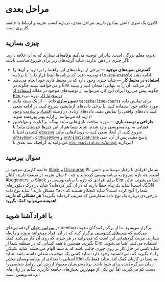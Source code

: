 # مراحل بعدی

اکنون یک سری دانش بنیادین داریم. مراحل بعدی، درباره کسب تجربه و ارتباط با جامعه کاربری است.

## چیزی بسازید

تجربه معلم بزرگی است، بنابراین توصیه می‌کنم **برنامه‌ای** بسازید که به آن علاقه دارید. اگر چیزی در ذهن ندارید، شاید گزینه‌های زیر برای شروع مناسب باشند:

- **گسترش نمونه‌های موجود** &mdash; برخی از برنامه‌های این راهنما را بردارید و آن‌ها را توسعه دهید. کد برنامه‌ها [اینجا](https://github.com/evancz/elm-architecture-tutorial/) قرار دارد! با برنامه [`elm-spa-example`](https://github.com/rtfeldman/elm-spa-example) ادامه دهید.
- **استفاده در محیط کار** &mdash; شاید چیزی وجود دارد که در محیط کاری خود انجام می‌دهید و می‌خواهید ببینید چگونه در Elm کار می‌کند. آن را به تنهایی امتحان کنید و ببینید چگونه پیش می‌رود! برای این کار، می‌توانید از توصیه‌های موجود در مقاله [استفاده از Elm در محیط کار](https://elm-lang.org/blog/how-to-use-elm-at-work) بهره ببرید.
- **تصویرسازی داده** &mdash; از یک بسته مانند [`terezka/line-charts`](https://terezka.github.io/line-charts/) برای نمایش داده مورد علاقه خود استفاده کنید. با برخی داده‌های آزمایشی شروع کنید، در ادامه سعی کنید داده‌های واقعی را نمایش دهید. داده‌های زیادی در زمینه [اقتصاد](https://data.bls.gov/timeseries/LNS11300000) و [سلامت](https://wonder.cdc.gov/) وجود دارند که می‌توانند از ارایه بهتر بهره‌مند شوند!
- **طراحی و توسعه بازی** &mdash; من با ساخت بازی‌هایی مانند پونگ، برک‌اوت و مهاجمین فضایی به برنامه‌نویسی وارد شدم. شاید شما هم از این چیزها خوشتان بیاید! با کشیدن اشیا با [`elm/svg`](https://package.elm-lang.org/packages/elm/svg/latest) شروع کنید. از آنجا، سعی کنید به رویدادهایی مانند [`onKeyDown`](https://package.elm-lang.org/packages/elm/browser/latest/Browser-Events#onKeyDown)، [`onMouseMove`](https://package.elm-lang.org/packages/elm/browser/latest/Browser-Events#onMouseMove) و [`onAnimationFrame`](https://package.elm-lang.org/packages/elm/browser/latest/Browser-Events#onAnimationFrame) پاسخ دهید. پس از آن، حتی می‌توانید به گرافیک سه بعدی با [`elm-explorations/webgl`](https://package.elm-lang.org/packages/elm-explorations/webgl/latest/) بپردازید!

## سوال بپرسید

جامعه کاربری موجود در [Slack](https://elmlang.herokuapp.com/) و [Discourse](https://discourse.elm-lang.org/) شامل افرادی با رفتار دوستانه و دانش بالا است. چه تازه شروع به برنامه‌نویسی کرده‌اید و چه ۲۰ سال تجربه در صنعت دارید، کانال #beginners در Slack برای افرادی که تازه با برنامه‌نویسی در Elm آشنا می‌شوند، عالی است! شاید یک پیام خطا دارید که در آن گیر کرده‌اید؟ شاید در درک دیکودرهای JSON مشکل دارید؟ شاید نوع داده `Task` شما را گیج کرده است؟ شاید کنجکاو هستید که بازخوردی درباره یک نوع داده سفارشی که تعریف کرده‌اید بگیرید؟ **هر مشکلی که دارید، همیشه می‌توانید کمک بگیرید!**

## با افراد آشنا شوید

در [سراسر جهان](https://www.meetup.com/topics/elm-programming/all/) گردهمایی‌های meetup برگزار می‌شود. ما از برگزارکنندگان دعوت می‌کنیم که [شب‌های کدنویسی](https://blog.noredink.com/post/142283641812/designing-meetups-to-build-better-communities) برگزار کنند که در آن افراد می‌توانند پروژه و رابطه بسازند. مزیت گردهمایی این است که می‌توانید در هر چیزی که روی آن کار می‌کنید کمک بگیرید، همچنین با همه کسانی که در منطقه شما از Elm استفاده می‌کنند آشنا می‌شوید. شاید کسی در حال کار بر روی چیزی جالب باشد که به شما الهام می‌بخشد. شاید تکنیکی را یاد بگیرید که نمی‌دانستید وجود دارد. شاید کسی یک موقعیت شغلی داشته باشد. شاید آشنایی با تعدادی از برنامه‌نویسان محلی Elm به شما در کارتان کمک کند. شاید فقط یک زمان سرگرم‌کننده برای شما باشد. برنامه‌نویسان معمولا ارزش این روابط شخصی را دست کم می‌گیرند، اما این یکی از مهم‌ترین بخش‌های جامعه کاربری سالم در زبان‌های برنامه‌نویسی است!